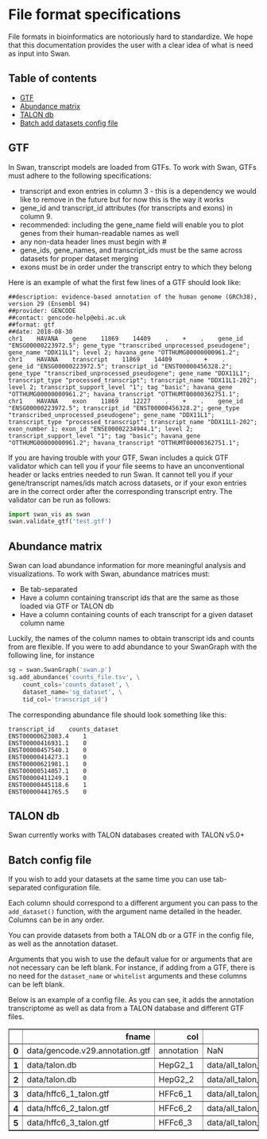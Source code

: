 # File format specifications

File formats in bioinformatics are notoriously hard to standardize. We hope that this documentation provides the user with a clear idea of what is need as input into Swan.

## Table of contents

* [GTF](file_formats.md#gtf)
* [Abundance matrix](file_formats.md#abundance-matrix)
* [TALON db](file_formats.md#talon-db)
* [Batch add datasets config file](file_formats.md#batch-config-file)

## GTF

In Swan, transcript models are loaded from GTFs. To work with Swan, GTFs must adhere to the following specifications:

* transcript and exon entries in column 3 - this is a dependency we would like to remove in the future but for now this is the way it works
* gene\_id and transcript\_id attributes \(for transcripts and exons\) in column 9. 
* recommended: including the gene\_name field will enable you to plot genes from their human-readable names as well
* any non-data header lines must begin with \#
* gene\_ids, gene\_names, and transcript\_ids must be the same across datasets for proper dataset merging 
* exons must be in order under the transcript entry to which they belong

Here is an example of what the first few lines of a GTF should look like:

```text
##description: evidence-based annotation of the human genome (GRCh38), version 29 (Ensembl 94)
##provider: GENCODE
##contact: gencode-help@ebi.ac.uk
##format: gtf
##date: 2018-08-30
chr1    HAVANA    gene    11869    14409    .    +    .    gene_id "ENSG00000223972.5"; gene_type "transcribed_unprocessed_pseudogene"; gene_name "DDX11L1"; level 2; havana_gene "OTTHUMG00000000961.2";
chr1    HAVANA    transcript    11869    14409    .    +    .    gene_id "ENSG00000223972.5"; transcript_id "ENST00000456328.2"; gene_type "transcribed_unprocessed_pseudogene"; gene_name "DDX11L1"; transcript_type "processed_transcript"; transcript_name "DDX11L1-202"; level 2; transcript_support_level "1"; tag "basic"; havana_gene "OTTHUMG00000000961.2"; havana_transcript "OTTHUMT00000362751.1";
chr1    HAVANA    exon    11869    12227    .    +    .    gene_id "ENSG00000223972.5"; transcript_id "ENST00000456328.2"; gene_type "transcribed_unprocessed_pseudogene"; gene_name "DDX11L1"; transcript_type "processed_transcript"; transcript_name "DDX11L1-202"; exon_number 1; exon_id "ENSE00002234944.1"; level 2; transcript_support_level "1"; tag "basic"; havana_gene "OTTHUMG00000000961.2"; havana_transcript "OTTHUMT00000362751.1";
```

If you are having trouble with your GTF, Swan includes a quick GTF validator which can tell you if your file seems to have an unconventional header or lacks entries needed to run Swan. It cannot tell you if your gene/transcript names/ids match across datasets, or if your exon entries are in the correct order after the corresponding transcript entry. The validator can be run as follows:

```python
import swan_vis as swan
swan.validate_gtf('test.gtf')
```

## Abundance matrix

Swan can load abundance information for more meaningful analysis and visualizations. To work with Swan, abundance matrices must:

* Be tab-separated
* Have a column containing transcript ids that are the same as those loaded via GTF or TALON db
* Have a column containing counts of each transcript for a given dataset column name

Luckily, the names of the column names to obtain transcript ids and counts from are flexible. If you were to add abundance to your SwanGraph with the following line, for instance

```python
sg = swan.SwanGraph('swan.p')
sg.add_abundance('counts_file.tsv', \
    count_cols='counts_dataset', \
    dataset_name='sg_dataset', \
    tid_col='transcript_id')
```

The corresponding abundance file should look something like this:

```text
transcript_id    counts_dataset
ENST00000623083.4    1
ENST00000416931.1    0
ENST00000457540.1    0
ENST00000414273.1    0
ENST00000621981.1    0
ENST00000514057.1    0
ENST00000411249.1    0
ENST00000445118.6    1
ENST00000441765.5    0
```

## TALON db

Swan currently works with TALON databases created with TALON v5.0+

## Batch config file

If you wish to add your datasets at the same time you can use tab-separated configuration file. 

Each column should correspond to a different argument you can pass to the `add_dataset()` function, with the argument name detailed in the header. Columns can be in any order. 

You can provide datasets from both a TALON db or a GTF in the config file, as well as the annotation dataset. 

Arguments that you wish to use the default value for or arguments that are not necessary can be left blank. For instance, if adding from a GTF, there is no need for the `dataset_name` or `whitelist` arguments and these columns can be left blank. 

Below is an example of a config file. As you can see, it adds the annotation transcriptome as well as data from a TALON database and different GTF files.

<div>
<style scoped>
    .dataframe tbody tr th:only-of-type {
        vertical-align: middle;
    }

    .dataframe tbody tr th {
        vertical-align: top;
    }

    .dataframe thead th {
        text-align: right;
    }
</style>
<table border="1" class="dataframe">
  <thead>
    <tr style="text-align: right;">
      <th></th>
      <th>fname</th>
      <th>col</th>
      <th>counts_file</th>
      <th>count_cols</th>
      <th>tid_col</th>
      <th>dataset_name</th>
      <th>whitelist</th>
    </tr>
  </thead>
  <tbody>
    <tr>
      <th>0</th>
      <td>data/gencode.v29.annotation.gtf</td>
      <td>annotation</td>
      <td>NaN</td>
      <td>NaN</td>
      <td>NaN</td>
      <td>NaN</td>
      <td>NaN</td>
    </tr>
    <tr>
      <th>1</th>
      <td>data/talon.db</td>
      <td>HepG2_1</td>
      <td>data/all_talon_abundance_filtered.tsv</td>
      <td>hepg2_1</td>
      <td>annot_transcript_id</td>
      <td>hepg2_1</td>
      <td>data/hepg2_whitelist.csv</td>
    </tr>
    <tr>
      <th>2</th>
      <td>data/talon.db</td>
      <td>HepG2_2</td>
      <td>data/all_talon_abundance_filtered.tsv</td>
      <td>hepg2_2</td>
      <td>annot_transcript_id</td>
      <td>hepg2_2</td>
      <td>data/hepg2_whitelist.csv</td>
    </tr>
    <tr>
      <th>3</th>
      <td>data/hffc6_1_talon.gtf</td>
      <td>HFFc6_1</td>
      <td>data/all_talon_abundance_filtered.tsv</td>
      <td>hffc6_1</td>
      <td>annot_transcript_id</td>
      <td>hffc6_1</td>
      <td>data/hffc6_whitelist.csv</td>
    </tr>
    <tr>
      <th>4</th>
      <td>data/hffc6_2_talon.gtf</td>
      <td>HFFc6_2</td>
      <td>data/all_talon_abundance_filtered.tsv</td>
      <td>hffc6_2</td>
      <td>annot_transcript_id</td>
      <td>hffc6_2</td>
      <td>data/hffc6_whitelist.csv</td>
    </tr>
    <tr>
      <th>5</th>
      <td>data/hffc6_3_talon.gtf</td>
      <td>HFFc6_3</td>
      <td>data/all_talon_abundance_filtered.tsv</td>
      <td>hffc6_3</td>
      <td>annot_transcript_id</td>
      <td>hffc6_3</td>
      <td>data/hffc6_whitelist.csv</td>
    </tr>
  </tbody>
</table>
</div>

